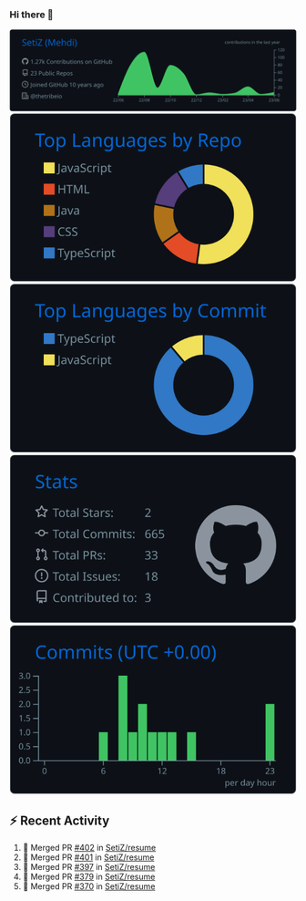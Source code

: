 ### Hi there 👋

![](https://raw.githubusercontent.com/SetiZ/SetiZ/master/profile-summary-card-output/github_dark/0-profile-details.svg)
![](https://raw.githubusercontent.com/SetiZ/SetiZ/master/profile-summary-card-output/github_dark/1-repos-per-language.svg)
![](https://raw.githubusercontent.com/SetiZ/SetiZ/master/profile-summary-card-output/github_dark/2-most-commit-language.svg)
![](https://raw.githubusercontent.com/SetiZ/SetiZ/master/profile-summary-card-output/github_dark/3-stats.svg)
![](https://raw.githubusercontent.com/SetiZ/SetiZ/master/profile-summary-card-output/github_dark/4-productive-time.svg)

## :zap: Recent Activity	

<!--START_SECTION:activity-->
1. 🎉 Merged PR [#402](https://github.com/SetiZ/resume/pull/402) in [SetiZ/resume](https://github.com/SetiZ/resume)
2. 🎉 Merged PR [#401](https://github.com/SetiZ/resume/pull/401) in [SetiZ/resume](https://github.com/SetiZ/resume)
3. 🎉 Merged PR [#397](https://github.com/SetiZ/resume/pull/397) in [SetiZ/resume](https://github.com/SetiZ/resume)
4. 🎉 Merged PR [#379](https://github.com/SetiZ/resume/pull/379) in [SetiZ/resume](https://github.com/SetiZ/resume)
5. 🎉 Merged PR [#370](https://github.com/SetiZ/resume/pull/370) in [SetiZ/resume](https://github.com/SetiZ/resume)
<!--END_SECTION:activity-->

<!--
**SetiZ/SetiZ** is a ✨ _special_ ✨ repository because its `README.md` (this file) appears on your GitHub profile.

Here are some ideas to get you started:

- 🔭 I’m currently working on ...
- 🌱 I’m currently learning ...
- 👯 I’m looking to collaborate on ...
- 🤔 I’m looking for help with ...
- 💬 Ask me about ...
- 📫 How to reach me: ...
- 😄 Pronouns: ...
- ⚡ Fun fact: ...
-->
